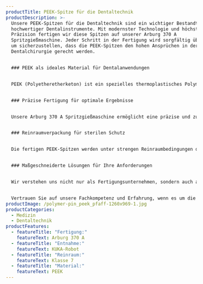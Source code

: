 ```yaml
---
productTitle: PEEK-Spitze für die Dentaltechnik
productDescription: >-
  Unsere PEEK-Spitzen für die Dentaltechnik sind ein wichtiger Bestandteil
  hochwertiger Dentalinstrumente. Mit modernster Technologie und höchster
  Präzision fertigen wir diese Spitzen auf unserer Arburg 370 A
  Spritzgießmaschine. Jeder Schritt in der Fertigung wird sorgfältig überwacht,
  um sicherzustellen, dass die PEEK-Spitzen den hohen Ansprüchen in der
  Dentalchirurgie gerecht werden.


  ### PEEK als ideales Material für Dentalanwendungen


  PEEK (Polyetheretherketon) ist ein spezielles thermoplastisches Polymer, das sich durch seine herausragenden Eigenschaften für medizinische Anwendungen auszeichnet. Es bietet eine Kombination aus mechanischer Stabilität, Biokompatibilität und geringem Gewicht, was es zu einem idealen Material für Dentalinstrumente macht. Unsere PEEK-Spitzen sind besonders langlebig, leicht und gut verträglich mit dem umgebenden Gewebe.


  ### Präzise Fertigung für optimale Ergebnisse


  Unsere Arburg 370 A Spritzgießmaschine ermöglicht eine präzise und zuverlässige Fertigung der PEEK-Spitzen. Jede Spitze wird mit höchster Sorgfalt hergestellt, um eine gleichbleibende Qualität und Funktionalität zu gewährleisten. Die Verwendung modernster Technologie und unser Know-how im Spritzgießverfahren machen uns zu einem zuverlässigen Partner in der Dentaltechnik.


  ### Reinraumverpackung für sterilen Schutz


  Die fertigen PEEK-Spitzen werden unter strengen Reinraumbedingungen der Klasse 7 verpackt. In unserer kontrollierten und sauberen Umgebung stellen wir sicher, dass die Spitzen frei von Partikeln und Verunreinigungen sind, um eine sichere Anwendung im dentalen Bereich zu gewährleisten. Die Reinraumverpackung sorgt für einen sterilen Schutz bis zur Verwendung.


  ### Maßgeschneiderte Lösungen für Ihre Anforderungen


  Wir verstehen uns nicht nur als Fertigungsunternehmen, sondern auch als Partner unserer Kunden. Gemeinsam entwickeln wir maßgeschneiderte Lösungen, die den spezifischen Anforderungen und Bedürfnissen unserer Kunden in der Dentaltechnik gerecht werden. Ihre Zufriedenheit ist unser Antrieb.


  Vertrauen Sie auf unsere Fachkompetenz und Erfahrung, wenn es um die PEEK-Spitzen für die Dentaltechnik geht. Unsere Präzision, Qualität und unser Streben nach Spitzenleistungen machen uns zu einem verlässlichen Partner in der medizinischen Fertigungsbranche.
productImage: /polymer-pin_peek_pfaff-1260x969-1.jpg
productCategories:
  - Medizin
  - Dentaltechnik
productFeatures:
  - featureTitle: "Fertigung:"
    featureText: Arburg 370 A
  - featureTitle: "Entnahme:"
    featureText: KUKA-Robot
  - featureTitle: "Reinraum:"
    featureText: K﻿lasse 7
  - featureTitle: "Material:"
    featureText: P﻿EEK
---
```

